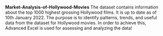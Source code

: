 **Market-Analysis-of-Hollywood-Movies**
The dataset contains information about the top 1000 highest grossing Hollywood films. It is up to date as of 10th January 2022. The purpose is to identify patterns, trends, and useful data from the dataset for Hollywood movies. In order to achieve this, Advanced Excel is used for assessing and analyzing the data!

